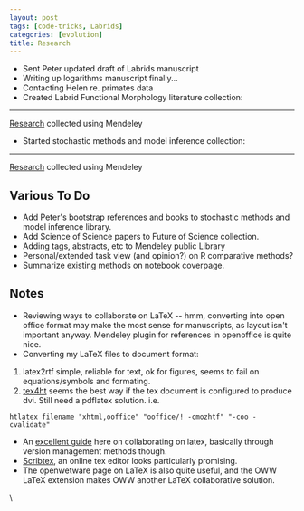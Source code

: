 ```yaml
---
layout: post
tags: [code-tricks, Labrids]
categories: [evolution]
title: Research
---
```







 








-   Sent Peter updated draft of Labrids manuscript
-   Writing up logarithms manuscript finally...
-   Contacting Helen re. primates data
-   Created Labrid Functional Morphology literature collection:

* * * * *

[Research](http://www.mendeley.com) collected using Mendeley

-   Started stochastic methods and model inference collection:

* * * * *

[Research](http://www.mendeley.com) collected using Mendeley

Various To Do
-------------

-   Add Peter's bootstrap references and books to stochastic methods and
    model inference library.
-   Add Science of Science papers to Future of Science collection.
-   Adding tags, abstracts, etc to Mendeley public Library
-   Personal/extended task view (and opinion?) on R comparative methods?
-   Summarize existing methods on notebook coverpage.

Notes
-----

-   Reviewing ways to collaborate on LaTeX -- hmm, converting into open
    office format may make the most sense for manuscripts, as layout
    isn't important anyway. Mendeley plugin for references in openoffice
    is quite nice.
-   Converting my LaTeX files to document format:

1.  latex2rtf simple, reliable for text, ok for figures, seems to fail
    on equations/symbols and formating.
2.  [tex4ht](http://www.cse.ohio-state.edu/~gurari/TeX4ht/ "http://www.cse.ohio-state.edu/~gurari/TeX4ht/")
    seems the best way if the tex document is configured to produce dvi.
    Still need a pdflatex solution. i.e.

~~~~ {.de1}
htlatex filename "xhtml,ooffice" "ooffice/! -cmozhtf" "-coo -cvalidate"
~~~~

-   An [excellent
    guide](http://en.wikibooks.org/wiki/LaTeX/Collaborative_Writing_of_LaTeX_Documents "http://en.wikibooks.org/wiki/LaTeX/Collaborative_Writing_of_LaTeX_Documents")
    here on collaborating on latex, basically through version management
    methods though.
-   [Scribtex](http://www.scribtex.com/ "http://www.scribtex.com/"), an
    online tex editor looks particularly promising.
-   The openwetware page on LaTeX is also quite useful, and the OWW
    LaTeX extension makes OWW another LaTeX collaborative solution.

\

